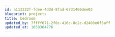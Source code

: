 ```yaml
---
id: a113222f-fdee-4d3d-8fad-6731466dee03
blueprint: projects
title: bedroom
updated_by: 7ffff671-2f8c-416c-8c2c-d2408e0f5aff
updated_at: 1658364776
---
```

